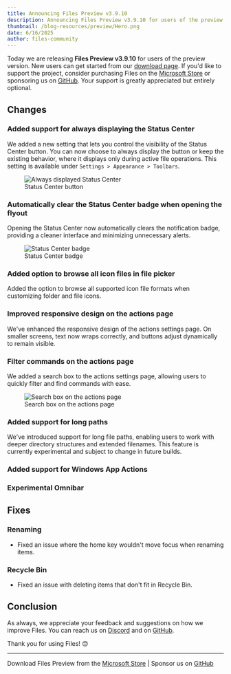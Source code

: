 ```yaml
---
title: Announcing Files Preview v3.9.10
description: Announcing Files Preview v3.9.10 for users of the preview version.
thumbnail: /blog-resources/preview/Hero.png
date: 6/16/2025
author: files-community
---
```


Today we are releasing **Files Preview v3.9.10** for users of the preview version. New users can get started from our [download page](/download/). If you'd like to support the project, consider purchasing Files on the [Microsoft Store](ms-windows-store://pdp/?ProductId=9NSQD9PKV3SS&cid=FilesWebsite) or sponsoring us on [GitHub](https://github.com/sponsors/yaira2). Your support is greatly appreciated but entirely optional.

## Changes

### Added support for always displaying the Status Center

We added a new setting that lets you control the visibility of the Status Center button. You can now choose to always display the button or keep the existing behavior, where it displays only during active file operations. This setting is available under `Settings > Appearance > Toolbars`.

<figure>
    <img src="/blog-resources/v4/StatusCenterButton.png" alt="Always displayed Status Center" />
    <figcaption>Status Center button</figcaption>
</figure>

### Automatically clear the Status Center badge when opening the flyout

Opening the Status Center now automatically clears the notification badge, providing a cleaner interface and minimizing unnecessary alerts.

<figure>
    <img src="/blog-resources/v4/StatusCenterBadge.png" alt="Status Center badge" />
    <figcaption>Status Center badge</figcaption>
</figure>

### Added option to browse all icon files in file picker

Added the option to browse all supported icon file formats when customizing folder and file icons.

### Improved responsive design on the actions page  

We've enhanced the responsive design of the actions settings page. On smaller screens, text now wraps correctly, and buttons adjust dynamically to remain visible.

### Filter commands on the actions page  

We added a search box to the actions settings page, allowing users to quickly filter and find commands with ease.

<figure>
    <img src="/blog-resources/v4/FilterActions.png" alt="Search box on the actions page" />
    <figcaption>Search box on the actions page</figcaption>
</figure>

### Added support for long paths

We've introduced support for long file paths, enabling users to work with deeper directory structures and extended filenames. This feature is currently experimental and subject to change in future builds.

### Added support for Windows App Actions

### Experimental Omnibar

## Fixes

### Renaming

- Fixed an issue where the home key wouldn't move focus when renaming items.  

### Recycle Bin

- Fixed an issue with deleting items that don't fit in Recycle Bin.

## Conclusion

As always, we appreciate your feedback and suggestions on how we improve Files. You can reach us on [Discord](https://discord.gg/files) and on [GitHub](https://github.com/files-community/Files/).

Thank you for using Files! 😊

---

Download Files Preview from the [Microsoft Store](ms-windows-store://pdp/?ProductId=9NSQD9PKV3SS&cid=FilesWebsite) | Sponsor us on [GitHub](https://github.com/sponsors/yaira2/)
